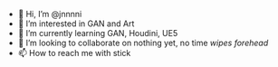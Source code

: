 - 👋 Hi, I’m @jnnnni
- 👀 I’m interested in GAN and Art
- 🌱 I’m currently learning GAN, Houdini, UE5
- 💞️ I’m looking to collaborate on nothing yet, no time *wipes forehead*
- 📫 How to reach me with stick
<!---
jnnnni/jnnnni is a ✨ special ✨ repository because its `README.md` (this file) appears on your GitHub profile.
You can click the Preview link to take a look at your changes.
--->

